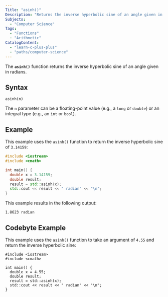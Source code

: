 ```yaml
---
Title: "asinh()"
Description: "Returns the inverse hyperbolic sine of an angle given in radians."
Subjects:
  - "Computer Science"
Tags:
  - "Functions"
  - "Arithmetic"
CatalogContent:
  - "learn-c-plus-plus"
  - "paths/computer-science"
---
```


The **`asinh()`** function returns the inverse hyperbolic sine of an angle given in radians.

## Syntax

```pseudo
asinh(n)
```

The `n` parameter can be a floating-point value (e.g., a `long` or `double`) or an integral type (e.g., an `int` or `bool`).

## Example

This example uses the `asinh()` function to return the inverse hyperbolic sine of `3.14159`:

```cpp
#include <iostream>
#include <cmath>

int main() {
  double x = 3.14159;
  double result;
  result = std::asinh(x);
  std::cout << result << " radian" << "\n";
}
```

This example results in the following output:

```shell
1.8623 radian
```

## Codebyte Example

This example uses the `asinh()` function to take an argument of `4.55` and return the inverse hyperbolic sine:

```codebyte/cpp
#include <iostream>
#include <cmath>

int main() {
  double x = 4.55;
  double result;
  result = std::asinh(x);
  std::cout << result << " radian" << "\n";
}
```
